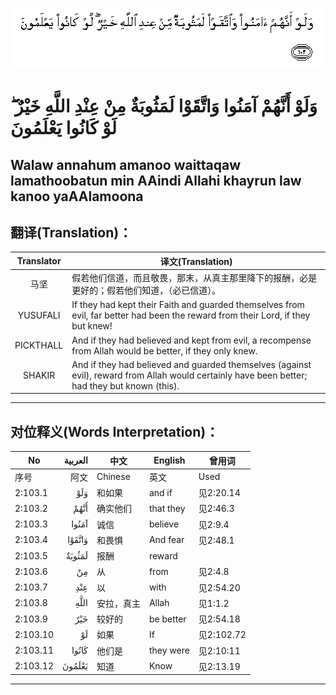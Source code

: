 ![002:103](images/002_103.gif)

#   وَلَوْ أَنَّهُمْ آمَنُوا وَاتَّقَوْا لَمَثُوبَةٌ مِنْ عِنْدِ اللَّهِ خَيْرٌ ۖ لَوْ كَانُوا يَعْلَمُونَ 

## Walaw annahum amanoo waittaqaw lamathoobatun min AAindi Allahi khayrun law kanoo yaAAlamoona

## 翻译(Translation)：

| Translator | 译文(Translation)                                            |
| :--------: | ------------------------------------------------------------ |
|    马坚    | 假若他们信道，而且敬畏，那末，从真主那里降下的报酬，必是更好的；假若他们知道，（必已信道）。 |
|  YUSUFALI  | If they had kept their Faith and guarded themselves from evil, far better had been the reward from their Lord, if they but knew! |
| PICKTHALL  | And if they had believed and kept from evil, a recompense from Allah would be better, if they only knew. |
|   SHAKIR   | And if they had believed and guarded themselves (against evil), reward from Allah would certainly have been better; had they but known (this). |

---

## 对位释义(Words Interpretation)：

| No       | العربية | 中文       | English   | 曾用词     |
| -------- | ------: | ---------- | --------- | ---------- |
| 序号     |    阿文 | Chinese    | 英文      | Used       |
| 2:103.1  |     وَلَوْ | 和如果     | and if    | 见2:20.14  |
| 2:103.2  |    أَنَّهُمْ | 确实他们   | that they | 见2:46.3   |
| 2:103.3  |   آمَنُوا | 诚信       | believe   | 见2:9.4    |
| 2:103.4  |  وَاتَّقَوْا | 和畏惧     | And fear  | 见2:48.1   |
| 2:103.5  |  لَمَثُوبَةٌ | 报酬       | reward    |            |
| 2:103.6  |      مِنْ | 从         | from      | 见2:4.8    |
| 2:103.7  |     عِنْدِ | 以         | with      | 见2:54.20  |
| 2:103.8  |    اللَّهِ | 安拉，真主 | Allah     | 见1:1.2    |
| 2:103.9  |     خَيْرٌ | 较好的     | be better | 见2:54.18  |
| 2:103.10 |      لَوْ | 如果       | If        | 见2:102.72 |
| 2:103.11 |   كَانُوا | 他们是     | they were | 见2:10:11  |
| 2:103.12 |  يَعْلَمُونَ | 知道       | Know      | 见2:13.19  |

---
